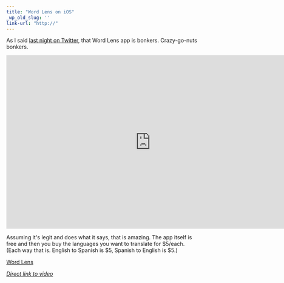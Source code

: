 ```yaml
---
title: "Word Lens on iOS"
_wp_old_slug: ''
link-url: "http://"
---
```

<p>As I said <a href="http://twitter.com/#!/iChris/status/15630835029905408">last night on Twitter</a>, that Word Lens app is bonkers. Crazy-go-nuts bonkers.</p>
<p><iframe title="YouTube video player" class="youtube-player" type="text/html" width="759" height="457" src="http://www.youtube.com/embed/h2OfQdYrHRs?hd=1" frameborder="0"></iframe></p>
<p>Assuming it's legit and does what it says, that is amazing. The app itself is free and then you buy the languages you want to translate for $5/each. (Each way that is.  English to Spanish is $5, Spanish to English is $5.)</p>
<p><a href="http://click.linksynergy.com/fs-bin/stat?id=6PFrOqNV4B8&offerid=146261&type=3&subid=0&tmpid=1826&RD_PARM1=http%253A%252F%252Fitunes.apple.com%252Fca%252Fapp%252Fword-lens%252Fid383463868%253Fmt%253D8%2526uo%253D4%2526partnerId%253D30" target="itunes_store">Word Lens</a></p>
<p><em><a href="http://www.youtube.com/watch?v=h2OfQdYrHRs">Direct link to video</a></em></p>
